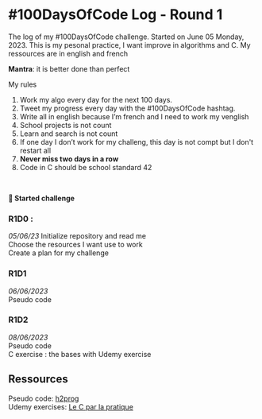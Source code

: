 # #100DaysOfCode Log - Round 1
The log of my #100DaysOfCode challenge. Started on June 05 Monday, 2023.
This is my pesonal practice, I want improve in algorithms and C.
My ressources are in english and french

**Mantra**: it is better done than perfect  

My rules
1. Work my algo every day for the next 100 days.
2. Tweet my progress every day with the #100DaysOfCode hashtag.
3. Write all in english because I’m french and I need to work my venglish
4. School projects is not count
5. Learn and search is not count
6. If one day I don’t work for my challeng, this day is not compt but I don't restart all
7. **Never miss two days in a row**
8. Code in C should be school standard 42  

</br>

**🚀 Started challenge**
</br>

### R1D0 :
*05/06/23*
Initialize repository and read me  
Choose the resources I want use to work  
Create a plan for my challenge  

### R1D1
*06/06/2023*  
Pseudo code  

### R1D2
*08/06/2023*  
Pseudo code  
C exercise : the bases with Udemy exercise

## Ressources
Pseudo code: [h2prog](https://ecole.h2prog.com/)  
Udemy exercises: [Le C par la pratique](https://www.udemy.com/course/programmation-c-100-exercices-corriges/)
